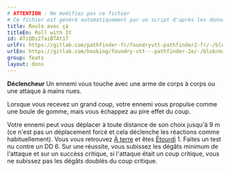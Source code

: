 ```yaml
---
# ATTENTION : Ne modifiez pas ce fichier
# Ce fichier est généré automatiquement par un script d'après les données du module Foundry VTT officiel et de sa traduction
title: Roule avec çà
titleEn: Roll with It
id: ATiQDz27aiBTAt17
urlFr: https://gitlab.com/pathfinder-fr/foundryvtt-pathfinder2-fr/-/blob/master/data/feats/ATiQDz27aiBTAt17.htm
urlEn: https://gitlab.com/hooking/foundry-vtt---pathfinder-2e/-/blob/master/packs/data/feats.db/roll-with-it.json
group: feats
layout: dons
---
```

**Déclencheur** Un ennemi vous touche avec une arme de corps à corps ou une attaque à mains nues.

Lorsque vous recevez un grand coup, votre ennemi vous propulse comme une boule de gomme, mais vous échappez au pire effet du coup.

Votre ennemi peut vous déplacer à toute distance de son choix jusqu'à 9 m (ce n'est pas un déplacement forcé et cela déclenche les réactions comme habituellement). Vous vous retrouvez [À terre](../conditions/à-terre.md) et êtes [Étourdi](../conditions/étourdi.md) 1. Faites un test nu contre un DD 6. Sur une réussite, vous subissez les dégâts minimum de l'attaque et sur un succèss critique, si l'attaque était un coup critique, vous ne subissez pas les dégâts doublés du coup critique.


